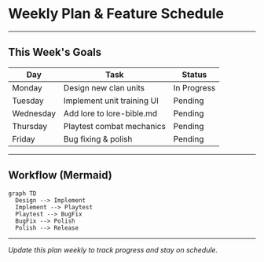# Weekly Plan & Feature Schedule

---

## This Week's Goals
| Day       | Task                        | Status  |
|-----------|-----------------------------|---------|
| Monday    | Design new clan units       | In Progress |
| Tuesday   | Implement unit training UI  | Pending |
| Wednesday | Add lore to lore-bible.md   | Pending |
| Thursday  | Playtest combat mechanics   | Pending |
| Friday    | Bug fixing & polish         | Pending |

---

## Workflow (Mermaid)
```mermaid
graph TD
  Design --> Implement
  Implement --> Playtest
  Playtest --> BugFix
  BugFix --> Polish
  Polish --> Release
```

---

*Update this plan weekly to track progress and stay on schedule.* 